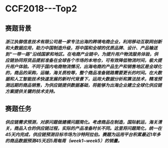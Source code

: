 # CCF2018---Top2
## 赛题背景
##### 浙江执御信息技术有限公司是一家专注出海的跨境电商企业，利用移动互联网创新和大数据应用，助力中国制造升级，将中国和全球的优质品牌、设计、产品输送到“一带一路”沿线国家和地区。在电商产业链中，为提升用户物流服务体验，供应链协同将货品提前准备在全球各个市场的本地仓，可有效降低物流时间，极大提升用户体验。不同于国内电商物流情况，出海电商的产品生产和销售地区是全球化的，商品的采购，运输，海关质检等，整个商品准备链路需要更长的时间。在大数据和人工智能技术快速发展的新时代背景下，运用大数据分析和算法技术，精准预测远期的商品销售，为供应链提供数据基础，将能够为出海企业建立全球化供应链方案提供关键的技术支持。

## 赛题任务
##### 供应链需求预测，对原问题做建模问题简化。考虑商品在制造，国际航运，海关清关，商品入仓的供应链过程，实际的产品准备时长不同。这里将问题简化，统一在45天内完成，供应链预测目标市场为沙特阿拉伯。赛题为运用平台积累最近1年多的商品数据预测45天后5周每周（week1~week5）的销量。
